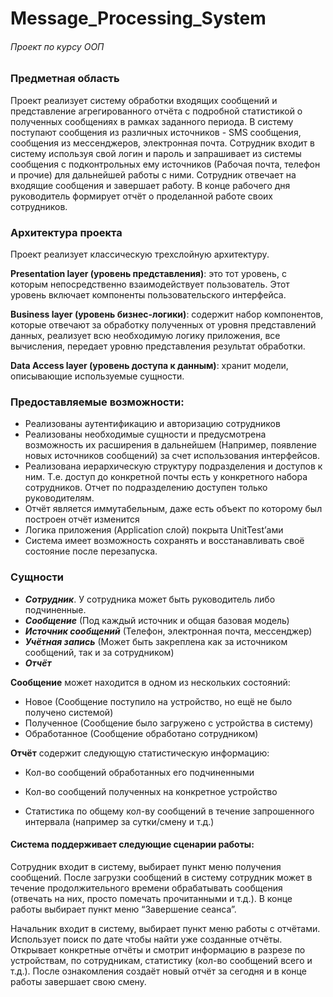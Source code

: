 # Message_Processing_System
###### Проект по курсу ООП


### Предметная область

Проект реализует систему обработки входящих сообщений и представление агрегированного отчёта с подробной статистикой о полученных сообщениях в рамках заданного периода. В систему поступают сообщения из различных источников - SMS сообщения, сообщения из мессенджеров, электронная почта. Сотрудник входит в систему используя свой логин и пароль и запрашивает из системы сообщения с подконтрольных ему источников (Рабочая почта, телефон и прочие) для дальнейшей работы с ними. Сотрудник отвечает на входящие сообщения и завершает работу. В конце рабочего дня руководитель формирует отчёт о проделанной работе своих сотрудников.

### Архитектура проекта

Проект реализует классическую трехслойную архитектуру.

**Presentation layer (уровень представления)**: это тот уровень, с которым непосредственно взаимодействует пользователь. Этот уровень включает компоненты пользовательского интерфейса.

**Business layer (уровень бизнес-логики)**: содержит набор компонентов, которые отвечают за обработку полученных от уровня представлений данных, реализует всю необходимую логику приложения, все вычисления, передает уровню представления результат обработки.

**Data Access layer (уровень доступа к данным)**: хранит модели, описывающие используемые сущности.

### **Предоставляемые возможности:**

- Реализованы аутентификацию и авторизацию сотрудников
- Реализованы необходимые сущности и предусмотрена возможность их расширения в дальнейшем (Например, появление новых источников сообщений) за счет использования интерфейсов.
- Реализована иерархическую структуру подразделения и доступов к ним. Т.е. доступ до конкретной почты есть у конкретного набора сотрудников. Отчет по подразделению доступен только руководителям.
- Отчёт является иммутабельным, даже есть объект по которому был построен отчёт изменится
- Логика приложения (Application слой) покрыта UnitTest’ами
- Система имеет возможность сохранять и восстанавливать своё состояние после перезапуска.

### Сущности

- ***Сотрудник***. У сотрудника может быть руководитель либо подчиненные.
- ***Сообщение*** (Под каждый источник и общая базовая модель)
- ***Источник сообщений*** (Телефон, электронная почта, мессенджер)
- ***Учётная запись*** (Может быть закреплена как за источником сообщений, так и за сотрудником)
- ***Отчёт***

**Сообщение** может находится в одном из нескольких состояний:

- Новое (Сообщение поступило на устройство, но ещё не было получено системой)
- Полученное (Сообщение было загружено с устройства в систему)
- Обработанное (Сообщение обработано сотрудником)

**Отчёт** содержит следующую статистическую информацию:

- Кол-во сообщений обработанных его подчиненными

- Кол-во сообщений полученных на конкретное устройство

- Статистика по общему кол-ву сообщений в течение запрошенного интервала (например за сутки/смену и т.д.)

#### Система поддерживает следующие сценарии работы:

Сотрудник входит в систему, выбирает пункт меню получения сообщений. После загрузки сообщений в систему сотрудник может в течение продолжительного времени обрабатывать сообщения (отвечать на них, просто помечать прочитанными и т.д.). В конце работы выбирает пункт меню “Завершение сеанса”.

Начальник входит в систему, выбирает пункт меню работы с отчётами. Использует поиск по дате чтобы найти уже созданные отчёты. Открывает конкретные отчёты и смотрит информацию в разрезе по устройствам, по сотрудникам, статистику (кол-во сообщений всего и т.д.). После ознакомления создаёт новый отчёт за сегодня и в конце работы завершает свою смену.
